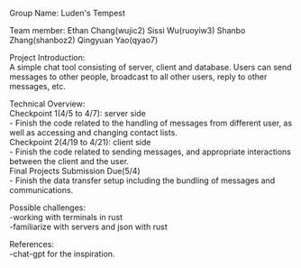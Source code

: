 Group Name:  Luden's Tempest

Team member: Ethan Chang(wujic2) Sissi Wu(ruoyiw3) Shanbo Zhang(shanboz2) Qingyuan Yao(qyao7)  

Project Introduction:  
A simple chat tool consisting of server, client and database. Users can send messages to other people, broadcast to all other users, reply to other messages, etc.  

Technical Overview:   
  Checkpoint 1(4/5 to 4/7): server side  
    - Finish the code related to the handling of messages from different user, as well as accessing and changing contact lists.  
  Checkpoint 2(4/19 to 4/21): client side  
    - Finish the code related to sending messages, and appropriate interactions between the client and the user.  
  Final Projects Submission Due(5/4)  
    - Finish the data transfer setup including the bundling of messages and communications.
  
Possible challenges:  
  -working with terminals in rust     
  -familiarize with servers and json with rust 

References:  
  -chat-gpt for the inspiration.  
